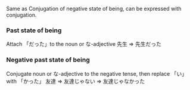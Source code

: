 Same as Conjugation of negative state of being, can be expressed with conjugation.

### Past state of being

Attach 「だった」to the noun or な-adjective
	先生 => 先生だった

### Negative past state of being

Conjugate noun or な-adjective to the negative tense, then replace 「い」with 「かった」
	友達 => 友達じゃない => 友達じゃなかった